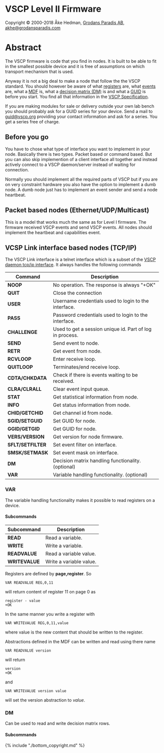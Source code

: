 # VSCP Level II Firmware

Copyright © 2000-2018 Åke Hedman, [Grodans Paradis AB](http://www.grodansparadis.com), [akhe@grodansparadis.com](akhe@grodansparadis.com)

# Abstract

The VSCP firmware is code that you find in nodes. It is built to be able to fit in the smallest possible device and it is free of assumptions on which transport mechanism that is used.

Anyway it is not a big deal to make a node that follow the the VSCP standard. You should however be aware of what [registers](http://www.vscp.org/docs/vscpspec/doku.php?id=register_abstraction_model) are, what [events](http://www.vscp.org/docs/vscpspec/doku.php?id=level_i_events) are, what a [MDF](http://www.vscp.org/docs/vscpspec/doku.php?id=module_description_file) is, what a [decision matrix (DM)](http://www.vscp.org/docs/vscpspec/doku.php?id=decision_matrix) is and what a [GUID](http://www.vscp.org/docs/vscpspec/doku.php?id=globally_unique_identifiers) is before you start. You find all that information in the [VSCP Specification](http://www.vscp.org/docs/vscpspec/doku.php).

If you are making modules for sale or delivery outside your own lab bench you should probably ask for a GUID series for your device. Send a mail to [guid@vscp.org](guid@vscp.org) providing your contact information and ask for a series. You get a series free of charge.

##  Before you go

You have to chose what type of interface you want to implement in your node. Basically there is two types. Packet based or command based. But you can also skip implemention of a client interface all together and instead actively connect to a VSCP daemon/server instead of waiting for connection. 

Normally you should implement all the required parts of VSCP but if you are on very constraint hardware you also have the option to implement a dumb node. A dumb node just has to implement an event sender and send a  node heartbeat.

## Packet based nodes (Ethernet/UDP/Multicast)

This is a model that works much the same as for Level I firmware. The firmware received VSCP events and send VSCP events. All nodes should implement the heartbeat and capabilities event.

## VCSP Link interface based nodes (TCP/IP)

The VSCP Link interface is a telnet interface which is a subset of the [VSCP daemon tcp/ip interface](http://www.vscp.org/docs/vscpd/doku.php?id=vscp_daemon_tcp_ip_protocol_description). It always handles the following commands

 | Command            | Description                                              | 
 | -------            | -----------                                              | 
 | **NOOP**           | No operation. The response is always "+OK"               | 
 | **QUIT**           | Close the connection                                     | 
 | **USER**           | Username credentials used to login to the interface.     | 
 | **PASS**           | Password credentials used to login to the interface.     | 
 | **CHALLENGE**      | Used to get a session unique id. Part of log in process. | 
 | **SEND**           | Send event to node.                                      | 
 | **RETR**           | Get event from node.                                     | 
 | **RCVLOOP**        | Enter receive loop.                                      | 
 | **QUITLOOP**       | Terminates/end receive loop.                             | 
 | **CDTA/CHKDATA**   | Check if there is events waiting to be received.         | 
 | **CLRA/CLRALL**    | Clear event input queue.                                 | 
 | **STAT**           | Get statistical information from node.                   | 
 | **INFO**           | Get status information from node.                        | 
 | **CHID/GETCHID**   | Get channel id from node.                                | 
 | **SGID/SETGUID**   | Set GUID for node.                                       | 
 | **GGID/GETGID**    | Get GUID for node.                                       | 
 | **VERS/VERSION**   | Get version for node firmware.                           | 
 | **SFLT/SETFILTER** | Set event filter on interface.                           | 
 | **SMSK/SETMASK**   | Set event mask on interface.                             | 
 | **DM**             | Decision matrix handling functionality. (optional)       | 
 | **VAR**            | Variable handling functionality. (optional)              | 

### VAR

The variable handling functionality makes it possible to read registers on a device. 

#### Subcommands

 | Subcommand     | Description |          
 | ----------     | -------------          
 | **READ**       | Read a variable.        | 
 | **WRITE**      | Write a variable.       | 
 | **READVALUE**  | Read a variable value.  | 
 | **WRITEVALUE** | Write a variable value. | 

Registers are defined by **page,register**. So 

    VAR READVALUE REG,0,11

will return content of register 11 on page 0 as

    register - value
    +OK

In the same manner you write a register with

    VAR WRITEVALUE REG,0,11,value

where value is the new content that should be written to the register.

Abstractions defined in the MDF can be written and read using there name

    VAR READVALUE version
 
will return 

    version
    +OK

and

    VAR WRITEVALUE version value

will set the version abstraction to *value*.


### DM

Can be used to read and write decision matrix rows.

#### Subcommands


{% include "./bottom_copyright.md" %}







